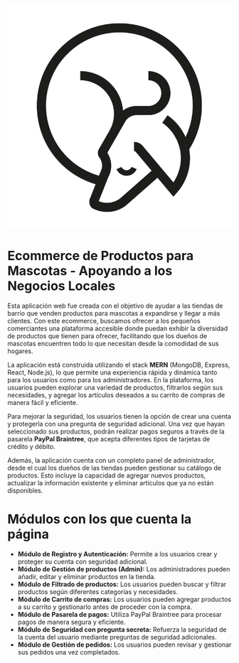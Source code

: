 ![Favicon](./client/public/favicon.ico)
<!DOCTYPE html>
<html lang="es">
<head>
    <meta charset="UTF-8">
    <meta name="viewport" content="width=device-width, initial-scale=1.0">
</head>
<body>
    <h1>Ecommerce de Productos para Mascotas - Apoyando a los Negocios Locales</h1>
    <p>
        Esta aplicación web fue creada con el objetivo de ayudar a las tiendas de barrio que venden productos para mascotas a expandirse y llegar a más clientes. 
        Con este ecommerce, buscamos ofrecer a los pequeños comerciantes una plataforma accesible donde puedan exhibir la diversidad de productos que tienen para ofrecer, 
        facilitando que los dueños de mascotas encuentren todo lo que necesitan desde la comodidad de sus hogares.
    </p>
    <p>
        La aplicación está construida utilizando el stack <strong>MERN</strong> (MongoDB, Express, React, Node.js), lo que permite una experiencia rápida y dinámica tanto para los usuarios como para los administradores.
        En la plataforma, los usuarios pueden explorar una variedad de productos, filtrarlos según sus necesidades, y agregar los artículos deseados a su carrito de compras de manera fácil y eficiente.
    </p>
    <p>
        Para mejorar la seguridad, los usuarios tienen la opción de crear una cuenta y protegerla con una pregunta de seguridad adicional. 
        Una vez que hayan seleccionado sus productos, podrán realizar pagos seguros a través de la pasarela <strong>PayPal Braintree</strong>, que acepta diferentes tipos de tarjetas de crédito y débito.
    </p>
    <p>
        Además, la aplicación cuenta con un completo panel de administrador, desde el cual los dueños de las tiendas pueden gestionar su catálogo de productos. 
        Esto incluye la capacidad de agregar nuevos productos, actualizar la información existente y eliminar artículos que ya no están disponibles.
    </p>
    
<h1>Módulos con los que cuenta la página</h1>
    
- **Módulo de Registro y Autenticación:** Permite a los usuarios crear y proteger su cuenta con seguridad adicional.
- **Módulo de Gestión de productos (Admin):** Los administradores pueden añadir, editar y eliminar productos en la tienda.
- **Módulo de Filtrado de productos:** Los usuarios pueden buscar y filtrar productos según diferentes categorías y necesidades.
- **Módulo de Carrito de compras:** Los usuarios pueden agregar productos a su carrito y gestionarlo antes de proceder con la compra.
- **Módulo de Pasarela de pagos:** Utiliza PayPal Braintree para procesar pagos de manera segura y eficiente.
- **Módulo de Seguridad con pregunta secreta:** Refuerza la seguridad de la cuenta del usuario mediante preguntas de seguridad adicionales.
- **Módulo de Gestión de pedidos:** Los usuarios pueden revisar y gestionar sus pedidos una vez completados.
    
</body>
</html>

